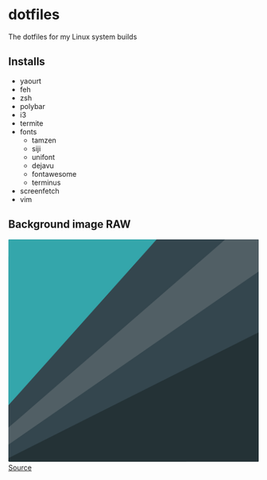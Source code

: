# dotfiles
The dotfiles for my Linux system builds

## Installs
- yaourt
- feh
- zsh
- polybar
- i3
- termite
- fonts
    - tamzen
    - siji
    - unifont
    - dejavu
    - fontawesome
    - terminus
- screenfetch
- vim

## Background image RAW
![bg](https://github.com/srepollock/dotfiles/blob/develop/blue-material.png?raw=true "OptionalText")    
[Source](https://www.imgur.com/gallery/SELjK)
